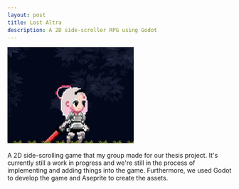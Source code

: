 ```yaml
---
layout: post
title: Lost Altra
description: A 2D side-scroller RPG using Godot
---
```

![Game](/assets/images/lost_altra.png)

A 2D side-scrolling game that my group made for our thesis project. It's currently still a work in progress and we're still in the process of implementing and adding things into the game. Furthermore, we used Godot to develop the game and Aseprite to create the assets.